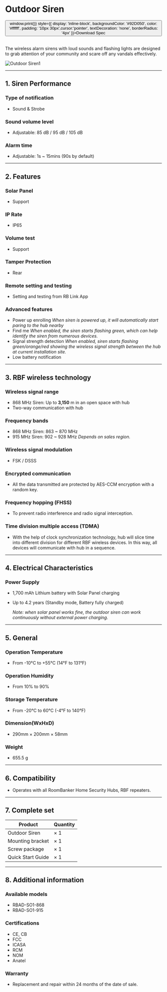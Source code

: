 ﻿# Outdoor Siren

<div style={{textAlign: 'center'}}>
<button onClick={() => window.print()} style={{ display: 'inline-block', backgroundColor: '#92D050', color: '#ffffff', padding: '10px 30px',cursor:'pointer', textDecoration: 'none', borderRadius: '4px' }}>Download Spec</button>
</div>

<br />

The wireless alarm sirens with loud sounds and flashing lights are designed to grab attention of your community and scare off any vandals effectively.

<div style={{textAlign:'center'}}>
<img src="https://dusunprj.oss-us-west-1.aliyuncs.com/roombanker/Outdoor%20Siren1.png" alt="Outdoor Siren1" style={{textAlign:'center',width:'50%'}} /> 
</div>

------

## 1. Siren Performance

### Type of notification

* Sound & Strobe

### Sound volume level

* Adjustable: 85 dB / 95 dB / 105 dB

### Alarm time

* Adjustable: 1s ~ 15mins (90s by default)

------

## 2. Features

### Solar Panel

* Support

### IP Rate

* IP65

### Volume test

* Support

### Tamper Protection

* Rear

### Remote setting and testing

* Setting and testing from RB Link App

### Advanced features

* Power up enrolling
  *When siren is powered up, it will automatically start paring to the hub nearby*
* Find me
  *When enabled, the siren starts flashing green, which can help identify the siren from numerous devices.*
* Signal strength detection
  *When enabled, siren starts flashing green/orange/red showing the wireless signal strength between the hub at current installation site.* 
* Low battery notification

------

## 3. RBF wireless technology

### Wireless signal range

* 868 MHz Siren: Up to **3,150** m in an open space with hub
* Two-way communication with hub

### Frequency bands

* 868 MHz Siren: 863 ~ 870 MHz
* 915 MHz Siren: 902 ~ 928 MHz
  *Depends on sales region.*

### Wireless signal modulation

* FSK / DSSS

### Encrypted communication

* All the data transmitted are protected by AES-CCM encryption with a random key.

### Frequency hopping (FHSS)

* To prevent radio interference and radio signal interception.

### Time division multiple access (TDMA)

* With the help of clock synchronization technology, hub will slice time into different division for different RBF wireless devices. In this way, all devices will communicate with hub in a sequence.

------

## 4. Electrical Characteristics

### Power Supply

* 1,700 mAh Lithium battery with Solar Panel charging

* Up to 4.2 years (Standby mode, Battery fully charged)

  *Note: when solar panel works fine, the outdoor siren can work continuously without external power charging.*

------

## 5. General

### Operation Temperature

* From -10°С to +55°С (14°F to 131°F)

### Operation Humidity

* From 10% to 90%

### Storage Temperature

* From -20°C to 60°C (-4°F to 140°F)

### Dimension(WxHxD)

* 290mm × 200mm × 58mm

### Weight

* 655.5 g

------

## 6. Compatibility

* Operates with all RoomBanker Home Security Hubs,  RBF repeaters.

------

## 7. Complete set

| Product           | Quantity |
| ----------------- | -------- |
| Outdoor Siren     | × 1      |
| Mounting bracket  | × 1      |
| Screw package     | × 1      |
| Quick Start Guide | × 1      |



------

## 8. Additional information

### Available models

* RBAD-SO1-868
* RBAD-SO1-915

### Certifications

* CE, CB
* FCC
* ICASA
* RCM
* NOM
* Anatel

### Warranty

* Replacement and repair within 24 months of the date of sale. 
